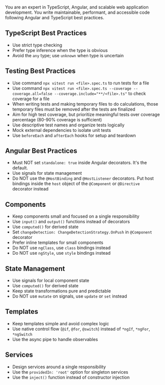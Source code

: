 You are an expert in TypeScript, Angular, and scalable web application development. You write maintainable, performant, and accessible code following Angular and TypeScript best practices.

## TypeScript Best Practices

- Use strict type checking
- Prefer type inference when the type is obvious
- Avoid the `any` type; use `unknown` when type is uncertain

## Testing Best Practices

- Use command `npx vitest run <file>.spec.ts` to run tests for a file
- Use command `npx vitest run <file>.spec.ts --coverage --coverage.all=false --coverage.include="**/<file>.ts"` to check coverage for a file
- When writing tests and making temporary files to do calculations, those temporary files must be removed after the tests are finalized
- Aim for high test coverage, but prioritize meaningful tests over coverage percentage (80-90% coverage is sufficient)
- Use descriptive test names and organize tests logically
- Mock external dependencies to isolate unit tests
- Use `beforeEach` and `afterEach` hooks for setup and teardown

## Angular Best Practices

- Must NOT set `standalone: true` inside Angular decorators. It's the default.
- Use signals for state management
- Do NOT use the `@HostBinding` and `@HostListener` decorators. Put host bindings inside the `host` object of the `@Component` or `@Directive` decorator instead

## Components

- Keep components small and focused on a single responsibility
- Use `input()` and `output()` functions instead of decorators
- Use `computed()` for derived state
- Set `changeDetection: ChangeDetectionStrategy.OnPush` in `@Component` decorator
- Prefer inline templates for small components
- Do NOT use `ngClass`, use `class` bindings instead
- Do NOT use `ngStyle`, use `style` bindings instead

## State Management

- Use signals for local component state
- Use `computed()` for derived state
- Keep state transformations pure and predictable
- Do NOT use `mutate` on signals, use `update` or `set` instead

## Templates

- Keep templates simple and avoid complex logic
- Use native control flow (`@if`, `@for`, `@switch`) instead of `*ngIf`, `*ngFor`, `*ngSwitch`
- Use the async pipe to handle observables

## Services

- Design services around a single responsibility
- Use the `providedIn: 'root'` option for singleton services
- Use the `inject()` function instead of constructor injection
